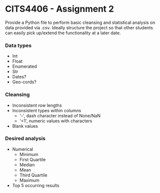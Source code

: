# CITS4406 - Assignment 2
Provide a Python file to perform basic cleansing and statistical analysis on data provided via .csv. Ideally structure the project so that other students can easily pick up/extend the functionality at a later date.

### Data types
* Int
* Float
* Enumerated
* Str
* Dates?
* Geo-cords?

### Cleansing
* Inconsistent row lengths
* Inconsistent types within columns
    * '-', dash character instead of None/NaN
    * '<1', numeric values with characters
* Blank values


### Desired analysis
* Numerical
    * Minimum
    * First Quartile
    * Median
    * Mean
    * Third Quartile
    * Maximum
* Top 5 occurring results
